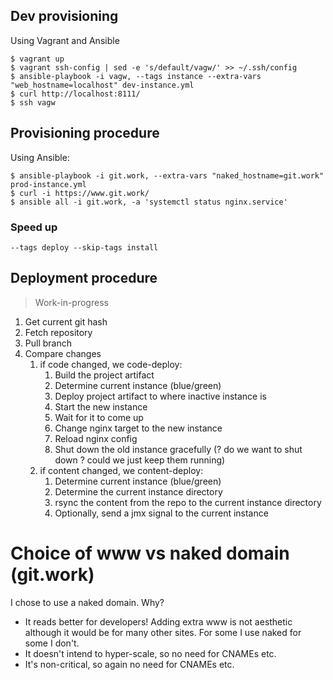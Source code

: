 
## Dev provisioning

Using Vagrant and Ansible

```
$ vagrant up
$ vagrant ssh-config | sed -e 's/default/vagw/' >> ~/.ssh/config
$ ansible-playbook -i vagw, --tags instance --extra-vars "web_hostname=localhost" dev-instance.yml
$ curl http://localhost:8111/
$ ssh vagw
```

## Provisioning procedure

Using Ansible:

```
$ ansible-playbook -i git.work, --extra-vars "naked_hostname=git.work" prod-instance.yml
$ curl -i https://www.git.work/
$ ansible all -i git.work, -a 'systemctl status nginx.service'
```

### Speed up

`--tags deploy --skip-tags install`

## Deployment procedure

> Work-in-progress

1. Get current git hash
2. Fetch repository
3. Pull branch
4. Compare changes
    1. if code changed, we code-deploy:
        1. Build the project artifact
        2. Determine current instance (blue/green)
        3. Deploy project artifact to where inactive instance is
        4. Start the new instance
        5. Wait for it to come up
        6. Change nginx target to the new instance
        7. Reload nginx config
        8. Shut down the old instance gracefully (? do we want to shut down ? could we just keep them running)
    2. if content changed, we content-deploy:
        1. Determine current instance (blue/green)
        2. Determine the current instance directory
        3. rsync the content from the repo to the current instance directory
        4. Optionally, send a jmx signal to the current instance

# Choice of www vs naked domain (git.work)

I chose to use a naked domain. Why?

- It reads better for developers! Adding extra www is not aesthetic
   although it would be for many other sites. For some I use naked for some I don't.
- It doesn't intend to hyper-scale, so no need for CNAMEs etc.
- It's non-critical, so again no need for CNAMEs etc.

